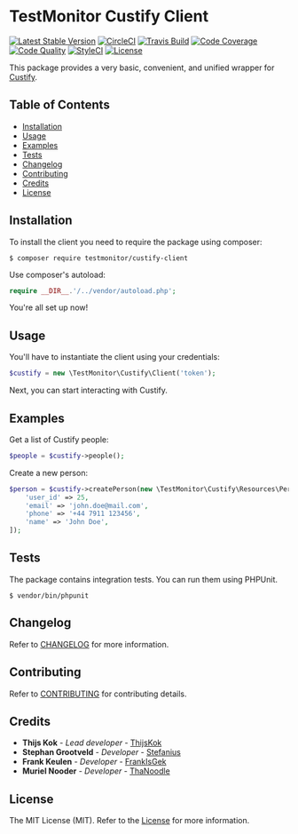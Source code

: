 # TestMonitor Custify Client

[![Latest Stable Version](https://poser.pugx.org/testmonitor/custify-client/v/stable)](https://packagist.org/packages/testmonitor/custify-client)
[![CircleCI](https://img.shields.io/circleci/project/github/testmonitor/custify-client.svg)](https://circleci.com/gh/testmonitor/custify-client)
[![Travis Build](https://travis-ci.com/testmonitor/custify-client.svg?branch=master)](https://app.travis-ci.com/github/testmonitor/custify-client)
[![Code Coverage](https://scrutinizer-ci.com/g/testmonitor/custify-client/badges/coverage.png?b=master)](https://scrutinizer-ci.com/g/testmonitor/custify-client/?branch=master)
[![Code Quality](https://scrutinizer-ci.com/g/testmonitor/custify-client/badges/quality-score.png?b=master)](https://scrutinizer-ci.com/g/testmonitor/custify-client/?branch=master)
[![StyleCI](https://styleci.io/repos/342627557/shield)](https://styleci.io/repos/342627557)
[![License](https://poser.pugx.org/testmonitor/custify-client/license)](https://packagist.org/packages/testmonitor/custify-client)

This package provides a very basic, convenient, and unified wrapper for [Custify](https://docs.custify.com/).

## Table of Contents

- [Installation](#installation)
- [Usage](#usage)
- [Examples](#examples)
- [Tests](#tests)
- [Changelog](#changelog)
- [Contributing](#contributing)
- [Credits](#credits)
- [License](#license)

## Installation

To install the client you need to require the package using composer:

	$ composer require testmonitor/custify-client

Use composer's autoload:

```php
require __DIR__.'/../vendor/autoload.php';
```

You're all set up now!

## Usage

You'll have to instantiate the client using your credentials:

```php
$custify = new \TestMonitor\Custify\Client('token');
```

Next, you can start interacting with Custify.

## Examples

Get a list of Custify people:

```php
$people = $custify->people();
```

Create a new person:

```php
$person = $custify->createPerson(new \TestMonitor\Custify\Resources\Person([
    'user_id' => 25,
    'email' => 'john.doe@mail.com',
    'phone' => '+44 7911 123456',
    'name' => 'John Doe',
]);
```

## Tests

The package contains integration tests. You can run them using PHPUnit.

    $ vendor/bin/phpunit

## Changelog

Refer to [CHANGELOG](CHANGELOG.md) for more information.

## Contributing

Refer to [CONTRIBUTING](CONTRIBUTING.md) for contributing details.

## Credits

* **Thijs Kok** - *Lead developer* - [ThijsKok](https://github.com/thijskok)
* **Stephan Grootveld** - *Developer* - [Stefanius](https://github.com/stefanius)
* **Frank Keulen** - *Developer* - [FrankIsGek](https://github.com/frankisgek)
* **Muriel Nooder** - *Developer* - [ThaNoodle](https://github.com/thanoodle)

## License

The MIT License (MIT). Refer to the [License](LICENSE.md) for more information.
